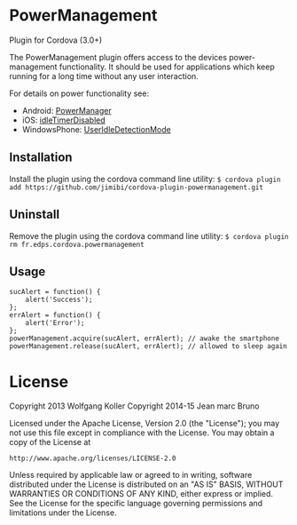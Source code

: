 PowerManagement
===============
Plugin for Cordova (3.0+)

The PowerManagement plugin offers access to the devices power-management functionality.
It should be used for applications which keep running for a long time without any user interaction.

For details on power functionality see:

* Android: [PowerManager](http://developer.android.com/reference/android/os/PowerManager.html)
* iOS: [idleTimerDisabled](http://developer.apple.com/library/ios/documentation/UIKit/Reference/UIApplication_Class/Reference/Reference.html#//apple_ref/occ/instp/UIApplication/idleTimerDisabled)
* WindowsPhone: [UserIdleDetectionMode](http://msdn.microsoft.com/en-US/library/windowsphone/develop/microsoft.phone.shell.phoneapplicationservice.useridledetectionmode%28v=vs.105%29.aspx)

Installation
------------
Install the plugin using the cordova command line utility:
`$ cordova plugin add https://github.com/jimibi/cordova-plugin-powermanagement.git`

Uninstall
---------
Remove the plugin using the cordova command line utility:
`$ cordova plugin rm fr.edps.cordova.powermanagement`

Usage
-----
    sucAlert = function() {
        alert('Success');
    };
    errAlert = function() {
        alert('Error');
    };
    powerManagement.acquire(sucAlert, errAlert); // awake the smartphone
    powerManagement.release(sucAlert, errAlert); // allowed to sleep again

License
=======
Copyright 2013    Wolfgang Koller
Copyright 2014-15 Jean marc Bruno

Licensed under the Apache License, Version 2.0 (the "License");
you may not use this file except in compliance with the License.
You may obtain a copy of the License at

    http://www.apache.org/licenses/LICENSE-2.0

Unless required by applicable law or agreed to in writing, software
distributed under the License is distributed on an "AS IS" BASIS,
WITHOUT WARRANTIES OR CONDITIONS OF ANY KIND, either express or implied.
See the License for the specific language governing permissions and
limitations under the License.
